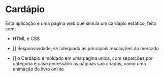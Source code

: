 # Cardápio

Esta aplicação é uma página web
que simula um cardápio estático,
feito com;

- HTML e CSS

- [] Responsividade, se adequado as principais resoluções do mercado

- [] o Cardápio é moldado em uma pagina unica, com separções por categoria e caso necessário  as páginas sao criadas, como uma animação de livro online
